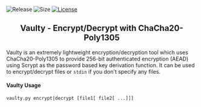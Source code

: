 ![Release](https://img.shields.io/github/v/release/cmason3/vaulty)
![Size](https://img.shields.io/github/languages/code-size/cmason3/vaulty?label=size)
[![License](https://img.shields.io/badge/license-MIT-blue.svg)](https://opensource.org/licenses/MIT)

<h2 align="center">Vaulty - Encrypt/Decrypt with ChaCha20-Poly1305</h2>

Vaulty is an extremely lightweight encryption/decryption tool which uses ChaCha20-Poly1305 to provide 256-bit authenticated encryption (AEAD) using Scrypt as the password based key derivation function. It can be used to encrypt/decrypt files or `stdin` if you don't specify any files.

#### Vaulty Usage

```
vaulty.py encrypt|decrypt [file1[ file2[ ...]]]
```
